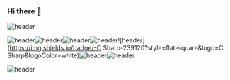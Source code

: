 ### Hi there 👋

![header](https://capsule-render.vercel.app/api?type=slice&animation=blinking&color=auto&height=200&section=header&text=hello&fontSize=100)



![header](https://img.shields.io/badge/-c-A8B9CC?style=flat-square&logo=C&logoColor=white)![header](https://img.shields.io/badge/Python-3776AB?style=flat-square&logo=python&logoColor=white)![header](https://img.shields.io/badge/-Java-007396?style=flat-square&logo=Java&logoColor=white)![header](https://img.shields.io/badge/-C%2B%2B-00599C?style=flat-square&logo=c%2B%2B&logoColor=white)![header](https://img.shields.io/badge/-C Sharp-239120?style=flat-square&logo=C Sharp&logoColor=white)![header](https://img.shields.io/badge/-MySQL-4479A1?style=flat-square&logo=MySQL&logoColor=white)![header](https://img.shields.io/badge/-Git-F05032?style=flat-square&logo=Git&logoColor=white)


![header](https://capsule-render.vercel.app/api?type=slice&animation=blinking&color=auto&height=200&section=footer&text=&fontSize=70)

<!--
**he-reme/he-reme** is a ✨ _special_ ✨ repository because its `README.md` (this file) appears on your GitHub profile.


Here are some ideas to get you started:

- 🔭 I’m currently working on ...
- 🌱 I’m currently learning ...
- 👯 I’m looking to collaborate on ...
- 🤔 I’m looking for help with ...
- 💬 Ask me about ...
- 📫 How to reach me: ...
- 😄 Pronouns: ...
- ⚡ Fun fact: ...
-->
